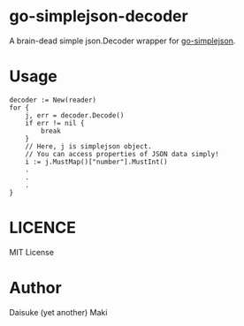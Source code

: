 # go-simplejson-decoder

A brain-dead simple json.Decoder wrapper for [go-simplejson](https://github.com/bitly/go-simplejson).


# Usage

```
decoder := New(reader)
for {
    j, err = decoder.Decode()
    if err != nil {
        break
    }
    // Here, j is simplejson object.
    // You can access properties of JSON data simply!
    i := j.MustMap()["number"].MustInt()
    .
    .
    .
}
```


# LICENCE

MIT License


# Author

Daisuke (yet another) Maki
